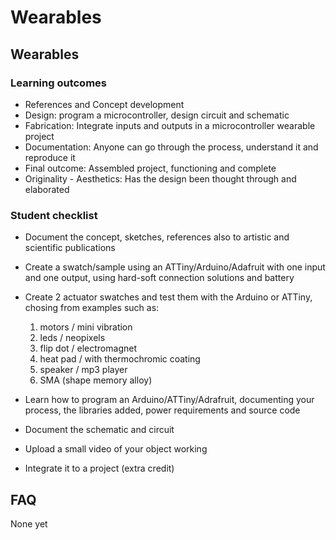 # Wearables

## Wearables

### Learning outcomes

* References and Concept development
* Design: program a microcontroller, design circuit and schematic
* Fabrication: Integrate inputs and outputs in a microcontroller wearable project
* Documentation: Anyone can go through the process, understand it and reproduce it
* Final outcome: Assembled project, functioning and complete
* Originality - Aesthetics: Has the design been thought through and elaborated

### Student checklist

* Document the concept, sketches, references also to artistic and scientific publications
* Create a swatch/sample using an ATTiny/Arduino/Adafruit with one input and one output, using hard-soft connection solutions and battery
* Create 2 actuator swatches and test them with the Arduino or ATTiny, chosing from examples such as:
  1. motors / mini vibration
  1. leds / neopixels
  1. flip dot / electromagnet
  1. heat pad / with thermochromic coating
  1. speaker / mp3 player
  1. SMA (shape memory alloy)

* Learn how to program an Arduino/ATTiny/Adrafruit, documenting your process, the libraries added, power requirements and source code
* Document the schematic and circuit
* Upload a small video of your object working
* Integrate it to a project (extra credit)

## FAQ

None yet

